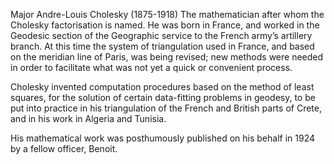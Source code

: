 Major Andre-Louis Cholesky (1875-1918) The mathematician after whom the
Cholesky factorisation is named. He was born in France, and worked in
the Geodesic section of the Geographic service to the French army’s
artillery branch. At this time the system of triangulation used in
France, and based on the meridian line of Paris, was being revised; new
methods were needed in order to facilitate what was not yet a quick or
convenient process.

Cholesky invented computation procedures based on the method of least
squares, for the solution of certain data-fitting problems in geodesy,
to be put into practice in his triangulation of the French and British
parts of Crete, and in his work in Algeria and Tunisia.

His mathematical work was posthumously published on his behalf in 1924
by a fellow officer, Benoit.
